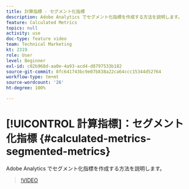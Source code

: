 ```yaml
---
title: 計算指標 - セグメント化指標
description: Adobe Analytics でセグメント化指標を作成する方法を説明します。
feature: Calculated Metrics
topics: null
activity: use
doc-type: feature video
team: Technical Marketing
kt: 2319
role: User
level: Beginner
exl-id: c02b968d-aa0e-4a93-acd4-d8797533b182
source-git-commit: 8fc641743bc9e07b838a22ca64ccc15344d52764
workflow-type: tm+mt
source-wordcount: '26'
ht-degree: 100%

---
```


# [!UICONTROL 計算指標]：セグメント化指標 {#calculated-metrics-segmented-metrics}

Adobe Analytics でセグメント化指標を作成する方法を説明します。

>[!VIDEO](https://video.tv.adobe.com/v/25409/?quality=12&learn=on)
